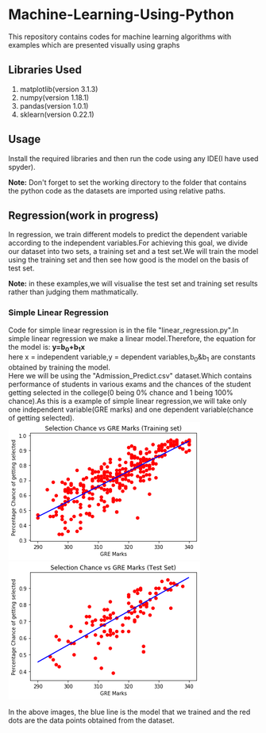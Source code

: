 # Machine-Learning-Using-Python
This repository contains codes for machine learning algorithms with examples which are presented visually using graphs 

## Libraries Used
1) matplotlib(version 3.1.3)
2) numpy(version 1.18.1)
3) pandas(version 1.0.1)
4) sklearn(version 0.22.1)

## Usage

Install the required libraries and then run the code using any IDE(I have used spyder).

**Note:** Don't forget to set the working directory to the folder that contains the python code as the datasets are imported using relative paths.

## Regression(work in progress)
In regression, we train different models to predict the dependent variable according to the independent variables.For achieving this goal, we divide our dataset into two sets, a training set and a test set.We will train the model using the training set and then see how good is the model on the basis of test set.

**Note:** in these examples,we will visualise the test set and training set results rather than judging them mathmatically.

### Simple Linear Regression

Code for simple linear regression is in the file "linear_regression.py".In simple linear regression we make a linear model.Therefore, the equation for the model is:
**y=b<sub>0</sub>+b<sub>1</sub>x**<br/>here x = independent variable,y = dependent variables,b<sub>0</sub>&b<sub>1</sub> are constants obtained by training the model.
<br/>Here we will be using the "Admission_Predict.csv" dataset.Which contains performance of students in various exams and the chances of the student getting selected in the college(0 being 0% chance and 1 being 100% chance).As this is a example of simple linear regression,we will take only one independent variable(GRE marks) and one dependent variable(chance of getting selected).
<br/>![linear_regression_image](Images/linear_regression_train.png) &nbsp; &nbsp; &nbsp;
![linear_regression_image](Images/linear_regression_test.png)
<a>

 In the above images, the blue line is the model that we trained and the red dots are the data points obtained from the dataset.
</a> 
